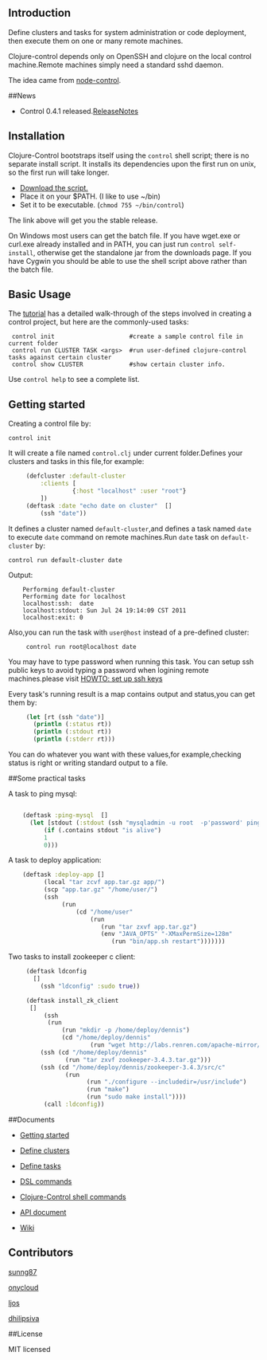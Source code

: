 ## Introduction

Define clusters and tasks for system administration or code deployment, then execute them on one or many remote machines.

Clojure-control depends only on OpenSSH and clojure on the local control machine.Remote machines simply need a standard sshd daemon.

The idea came from [node-control](https://github.com/tsmith/node-control).

##News

 * Control 0.4.1 released.[ReleaseNotes](https://groups.google.com/forum/?fromgroups#!topic/clojure/MLR_5VfenSs)

## Installation

Clojure-Control bootstraps itself using the `control` shell script; there is no separate install script. It installs its dependencies upon the first run on unix, so the first run will take longer.

* [Download the script.](https://raw.github.com/killme2008/clojure-control/master/bin/control)
* Place it on your $PATH. (I like to use ~/bin)
* Set it to be executable. (`chmod 755 ~/bin/control`)

The link above will get you the stable release. 

On Windows most users can get the batch file. If you have wget.exe or curl.exe already installed and in PATH, you can just run `control self-install`, otherwise get the standalone jar from the downloads page. If you have Cygwin you should be able to use the shell script above rather than the batch file.

## Basic Usage

The [tutorial](https://github.com/killme2008/clojure-control/wiki/Getting-started) has a detailed walk-through of the steps involved in creating a control project, but here are the commonly-used tasks:

     control init                     #create a sample control file in current folder
	 control run CLUSTER TASK <args>  #run user-defined clojure-control tasks against certain cluster 
     control show CLUSTER             #show certain cluster info.

Use `control help` to see a complete list.

## Getting started

Creating a control file by:
    
	control init

It will create a file named `control.clj` under current folder.Defines your clusters and tasks in this file,for example:

```clj
     (defcluster :default-cluster
         :clients [
                  {:host "localhost" :user "root"}
         ])
     (deftask :date "echo date on cluster"  []
         (ssh "date"))
```

It defines a cluster named `default-cluster`,and defines a task named `date` to execute `date` command on remote machines.Run `date` task on `default-cluster` by:

    control run default-cluster date

Output:
```
    Performing default-cluster
    Performing date for localhost
    localhost:ssh:  date
    localhost:stdout: Sun Jul 24 19:14:09 CST 2011
    localhost:exit: 0
```
Also,you can run the task with `user@host` instead of a pre-defined cluster:
		 
		 control run root@localhost date

You may have to type password when running this task. You can setup ssh public keys to avoid typing a password when logining remote machines.please visit [HOWTO: set up ssh keys](http://pkeck.myweb.uga.edu/ssh/)

Every task's running result is a map contains output and status,you can get them by:

```clj
     (let [rt (ssh "date")]
       (println (:status rt))
       (println (:stdout rt))
       (println (:stderr rt)))
```


You can do whatever you want with these values,for example,checking status is right or writing standard output to a file.

##Some practical tasks

A task to ping mysql:

```clj

	(deftask :ping-mysql  []
	  (let [stdout (:stdout (ssh "mysqladmin -u root  -p'password' ping"))]
	      (if (.contains stdout "is alive")
      	  1
		  0)))
```

A task to deploy application:

```clj
    (deftask :deploy-app []
          (local "tar zcvf app.tar.gz app/")
          (scp "app.tar.gz" "/home/user/")
          (ssh
               (run 
                   (cd "/home/user"
    				   (run
	    			      (run "tar zxvf app.tar.gz")
       	    			  (env "JAVA_OPTS" "-XMaxPermSize=128m"
                             (run "bin/app.sh restart")))))))
```

Two tasks to install zookeeper c client:

```clj
     (deftask ldconfig
	   []
	     (ssh "ldconfig" :sudo true))

	 (deftask install_zk_client
	  []
	      (ssh
		   (run
		       (run "mkdir -p /home/deploy/dennis")
			   (cd "/home/deploy/dennis"
			           (run "wget http://labs.renren.com/apache-mirror//zookeeper/zookeeper-3.4.3/zookeeper-3.4.3.tar.gz"))))
	     (ssh (cd "/home/deploy/dennis"
	            (run "tar zxvf zookeeper-3.4.3.tar.gz")))
         (ssh (cd "/home/deploy/dennis/zookeeper-3.4.3/src/c"
		        (run
		              (run "./configure --includedir=/usr/include")
		              (run "make")
		              (run "sudo make install"))))
		  (call :ldconfig))
```

##Documents

* [Getting started](https://github.com/killme2008/clojure-control/wiki/Getting-started)
* [Define clusters](https://github.com/killme2008/clojure-control/wiki/Define-clusters)
* [Define tasks](https://github.com/killme2008/clojure-control/wiki/Define-tasks)
* [DSL commands](https://github.com/killme2008/clojure-control/wiki/commands)
* [Clojure-Control shell commands](https://github.com/killme2008/clojure-control/wiki/Control-shell-commands)
* [API document](http://fnil.net/clojure-control/)


* [Wiki](https://github.com/killme2008/clojure-control/wiki)

## Contributors

[sunng87](https://github.com/sunng87)  

[onycloud](https://github.com/onycloud/) 

[ljos](https://github.com/ljos)

[dhilipsiva](https://github.com/dhilipsiva)

##License

MIT licensed




